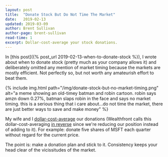 ```yaml
---
layout: post
title:  "Donate Stock But Do Not Time The Market"
date:   2019-02-13
updated: 2019-03-09
author: Brent Sullivan
author-page: brent-sullivan
read-time: 1
excerpt: Dollar-cost-average your stock donations.
---
```


In [this post]({% post_url 2019-02-13-when-to-donate-stock %}), I wrote about when to donate stock (pretty much as your company allows it) and deliberately omitted any mention of market timing because the markets are mostly efficient. Not perfectly so, but not worth any amateurish effort to beat them.

{% include img.html 
    path="/img/donate-stock-but-no-market-timing.png" 
    alt="a meme showing an old-timey batman and robin cartoon. robin says amzn down 0.27%, batman slaps robin in the face and says no market timing. this is a serious thing that i care about...do not time the market, there are just better ways to save and make money" %}

My wife and I [dollar-cost-average](https://www.nerdwallet.com/blog/investing/dollar-cost-averaging-2/) our donations (Wealthfront calls this dollar-cost-averaging [in reverse](https://blog.wealthfront.com/manage-vested-rsus/) since we're reducing our position instead of adding to it). For example: donate five shares of MSFT each quarter without regard for the current price. 

The point is: make a donation plan and stick to it. Consistency keeps your head clear of the vicissitudes of the market.







